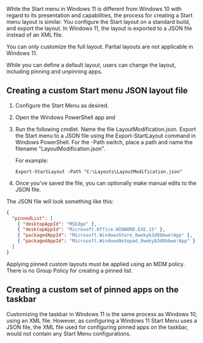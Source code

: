 While the Start menu in Windows 11 is different from Windows 10 with regard to its presentation and capabilities, the process for creating a Start menu layout is similar. You configure the Start layout on a standard build, and export the layout. In Windows 11, the layout is exported to a JSON file instead of an XML file.

You can only customize the full layout. Partial layouts are not applicable in Windows 11.

While you can define a default layout, users can change the layout, including pinning and unpinning apps.

## Creating a custom Start menu JSON layout file

1.  Configure the Start Menu as desired.
2.  Open the Windows PowerShell app and
3.  Run the following cmdlet. Name the file LayoutModification.json. Export the Start menu to a JSON file using the Export-StartLayout command in Windows PowerShell. For the -Path switch, place a path and name the filename "LayoutModification.json".
    
    For example:
    
    `Export-StartLayout -Path "C:\Layouts\LayoutModification.json"`
4.  Once you've saved the file, you can optionally make manual edits to the JSON file.

The JSON file will look something like this:

```JSON
{
  "pinnedList": [
    { "desktopAppId": "MSEdge" },
    { "desktopAppId": "Microsoft.Office.WINWORD.EXE.15" },
    { "packagedAppId": "Microsoft.WindowsStore_8wekyb3d8bbwe!App" },
    { "packagedAppId": "Microsoft.WindowsNotepad_8wekyb3d8bbwe!App" }
  ]
}
```

Applying pinned custom layouts must be applied using an MDM policy. There is no Group Policy for creating a pinned list.

## Creating a custom set of pinned apps on the taskbar

Customizing the taskbar in Windows 11 is the same process as Windows 10, using an XML file. However, as configuring a Windows 11 Start Menu uses a JSON file, the XML file used for configuring pinned apps on the taskbar, would not contain any Start Menu configurations.
